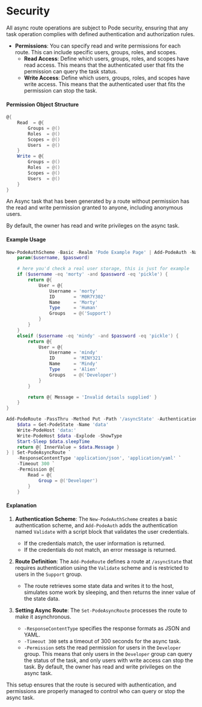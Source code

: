 # Security

All async route operations are subject to Pode security, ensuring that any task operation complies with defined authentication and authorization rules.

- **Permissions**: You can specify read and write permissions for each route. This can include specific users, groups, roles, and scopes.
  - **Read Access**: Define which users, groups, roles, and scopes have read access. This means that the authenticated user that fits the permission can query the task status.
  - **Write Access**: Define which users, groups, roles, and scopes have write access. This means that the authenticated user that fits the permission can stop the task.

#### Permission Object Structure

```powershell
@{
    Read  = @{
        Groups = @()
        Roles  = @()
        Scopes = @()
        Users  = @()
    }
    Write = @{
        Groups = @()
        Roles  = @()
        Scopes = @()
        Users  = @()
    }
}
```

An Async task that has been generated by a route without permission has the read and write permission granted to anyone, including anonymous users.

By default, the owner has read and write privileges on the async task.

#### Example Usage

```powershell
New-PodeAuthScheme -Basic -Realm 'Pode Example Page' | Add-PodeAuth -Name 'Validate' -Sessionless -ScriptBlock {
    param($username, $password)

    # here you'd check a real user storage, this is just for example
    if ($username -eq 'morty' -and $password -eq 'pickle') {
        return @{
            User = @{
                Username = 'morty'
                ID       = 'M0R7Y302'
                Name     = 'Morty'
                Type     = 'Human'
                Groups   = @('Support')
            }
        }
    }
    elseif ($username -eq 'mindy' -and $password -eq 'pickle') {
        return @{
            User = @{
                Username = 'mindy'
                ID       = 'MINY321'
                Name     = 'Mindy'
                Type     = 'Alien'
                Groups   = @('Developer')
            }
        }

        return @{ Message = 'Invalid details supplied' }
    }
}

Add-PodeRoute -PassThru -Method Put -Path '/asyncState' -Authentication 'Validate' -Group 'Support' -ScriptBlock {
    $data = Get-PodeState -Name 'data'
    Write-PodeHost 'data:'
    Write-PodeHost $data -Explode -ShowType
    Start-Sleep $data.sleepTime
    return @{ InnerValue = $data.Message }
} | Set-PodeAsyncRoute `
    -ResponseContentType 'application/json', 'application/yaml' `
    -Timeout 300 `
    -Permission @{
        Read = @{
            Group = @('Developer')
        }
    }
```

#### Explanation

1. **Authentication Scheme**: The `New-PodeAuthScheme` creates a basic authentication scheme, and `Add-PodeAuth` adds the authentication named `Validate` with a script block that validates the user credentials.
    - If the credentials match, the user information is returned.
    - If the credentials do not match, an error message is returned.

2. **Route Definition**: The `Add-PodeRoute` defines a route at `/asyncState` that requires authentication using the `Validate` scheme and is restricted to users in the `Support` group.
    - The route retrieves some state data and writes it to the host, simulates some work by sleeping, and then returns the inner value of the state data.

3. **Setting Async Route**: The `Set-PodeAsyncRoute` processes the route to make it asynchronous.
    - `-ResponseContentType` specifies the response formats as JSON and YAML.
    - `-Timeout 300` sets a timeout of 300 seconds for the async task.
    - `-Permission` sets the read permission for users in the `Developer` group. This means that only users in the `Developer` group can query the status of the task, and only users with write access can stop the task. By default, the owner has read and write privileges on the async task.

This setup ensures that the route is secured with authentication, and permissions are properly managed to control who can query or stop the async task.


